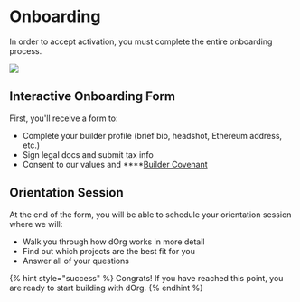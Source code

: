 # Onboarding

In order to accept activation, you must complete the entire onboarding process.

![](../.gitbook/assets/imagen%20%282%29.png)

## Interactive Onboarding Form

First, you'll receive a form to:

* Complete your builder profile \(brief bio, headshot, Ethereum address, etc.\)
* Sign legal docs and submit tax info
* Consent to our values and ****[Builder Covenant](../governance/covenant.md)

## Orientation Session

At the end of the form, you will be able to schedule your orientation session where we will:

* Walk you through how dOrg works in more detail
* Find out which projects are the best fit for you
* Answer all of your questions

{% hint style="success" %}
Congrats! If you have reached this point, you are ready to start building with dOrg.
{% endhint %}

